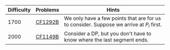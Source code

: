 | Difficulty | Problems | Hints |
| -------- | -------- | -------- |
| 1700 | [CF1292B](https://codeforces.com/problemset/problem/1292/B) | We only have a few points that are for us to consider. Suppose we arrive at $P_i$ first. |
| 2000 | [CF1149B](https://codeforces.com/contest/958/problem/C2) | Consider a DP, but you don't have to know where the last segment ends. |
